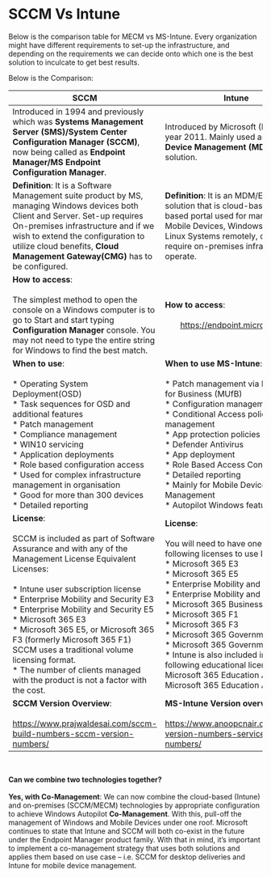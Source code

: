 # SCCM Vs Intune

Below is the comparison table for MECM vs MS-Intune. Every organization might have different requirements to set-up the infrastructure, and depending on the requirements we can decide onto which one is the best solution to inculcate to get best results.

Below is the Comparison:


|          SCCM            |               Intune               |
| -------------------------| ---------------------------------- |
| Introduced in 1994 and previously which was **Systems Management Server (SMS)/System Center Configuration Manager (SCCM)**, now being called as **Endpoint Manager/MS Endpoint Configuration Manager**. | Introduced by Microsoft (MS) in the year 2011. Mainly used as a **Mobile Device Management (MDM)** solution.
|**Definition**: It is a Software Management suite product by MS, managing Windows devices both Client and Server. Set-up requires On-premises infrastructure and if we wish to extend the configuration to utilize cloud benefits, **Cloud Management Gateway(CMG)** has to be configured. | **Definition**: It is an MDM/EMM solution that is cloud-based, web-based portal used for managing the Mobile Devices, Windows Systems, Linux Systems remotely, does not require on-premises infrastructure to operate.
|**How to access**:<br/><br/> The simplest method to open the console on a Windows computer is to go to Start and start typing **Configuration Manager** console. You may not need to type the entire string for Windows to find the best match. | **How to access**: <br/><br/> &nbsp;&nbsp;&nbsp;&nbsp;&nbsp;&nbsp; https://endpoint.microsoft.com
|**When to use**: <br/> <br/> * Operating System Deployment(OSD) <br/> * Task sequences for OSD and additional features<br/> * Patch management <br/> * Compliance management<br/> * WIN10 servicing<br/> * Application deployments<br/> * Role based configuration access<br/> * Used for complex infrastructure management in organisation<br/> * Good for more than 300 devices<br/> * Detailed reporting | **When to use MS-Intune**: <br/> <br/> * Patch management via MS Update for Business (MUfB) <br/>* Configuration management <br/> * Conditional Access policy management <br/> * App protection policies<br/> * Defender Antivirus<br/> * App deployment<br/> * Role Based Access Control<br/> * Detailed reporting<br/> * Mainly for Mobile Device Management<br/> * Autopilot Windows feature
|**License**:<br/><br/> SCCM is included as part of Software Assurance and with any of the Management License Equivalent Licenses: <br/> <br/> * Intune user subscription license <br/> * Enterprise Mobility and Security E3 <br/> * Enterprise Mobility and Security E5 <br/> * Microsoft 365 E3 <br/> * Microsoft 365 E5, or Microsoft 365 F3 (formerly Microsoft 365 F1) SCCM uses a traditional volume licensing format. <br/> * The number of clients managed with the product is not a factor with the cost. | **License**:<br/><br/> You will need to have one of the following licenses to use Intune: <br/>  * Microsoft 365 E3 <br/> * Microsoft 365 E5 <br/> * Enterprise Mobility and Security E3<br/> * Enterprise Mobility and Security E5 <br/> * Microsoft 365 Business Premium <br/>  * Microsoft 365 F1 <br/> * Microsoft 365 F3 <br/>  * Microsoft 365 Government G3 <br/> * Microsoft 365 Government G5. <br/> * Intune is also included in the following educational licenses: Microsoft 365 Education A3 or Microsoft 365 Education A5.
|**SCCM Version Overview**: <br/> <br/> https://www.prajwaldesai.com/sccm-build-numbers-sccm-version-numbers/ | **MS-Intune Version overview**: <br/> <br/> https://www.anoopcnair.com/intune-version-numbers-service-release-numbers/
<br/>

**Can we combine two technologies together? <br/> <br/>
Yes, with Co-Management**: We can now combine the cloud-based (Intune) and on-premises (SCCM/MECM) technologies by appropriate configuration to achieve Windows Autopilot **Co-Management**. With this, pull-off the management of Windows and Mobile Devices under one roof. Microsoft continues to state that Intune and SCCM will both co-exist in the future under the Endpoint Manager product family. With that in mind, it’s important to implement a co-management strategy that uses both solutions and applies them based on use case – i.e. SCCM for desktop deliveries and Intune for mobile device management. 
